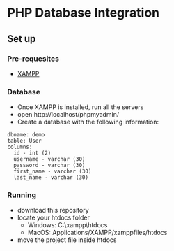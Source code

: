 # PHP Database Integration

## Set up
### Pre-requesites
- [XAMPP](https://www.apachefriends.org)

### Database
- Once XAMPP is installed, run all the servers
- open http://localhost/phpmyadmin/
- Create a database with the following information:

```
dbname: demo
table: User
columns:
  id - int (2)
  username - varchar (30)
  password - varchar (30)
  first_name - varchar (30)
  last_name - varchar (30)
```

### Running
- download this repository
- locate your htdocs folder
  - Windows: C:\xampp\htdocs
  - MacOS: Applications/XAMPP/xamppfiles/htdocs
- move the project file inside htdocs
